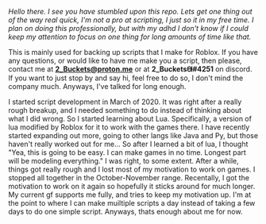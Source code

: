 _Hello there. I see you have stumbled upon this repo. Lets get one thing out of the way real quick, I'm not a pro at scripting, I just so it in my free time. I plan on doing this professionally, but with my adhd I don't know if I could keep my attention to focus on one thing for long amounts of time like that._

This is mainly used for backing up scripts that I make for Roblox. If you have any questions, or would like to have me make you a script, then please, contact me at **2_Buckets@proton.me** or at **2_Bucketsᙠ#4251** on discord. If you want to just stop by and say hi, feel free to do so, I don't mind the company much. Anyways, I've talked for long enough.

I started script development in March of 2020. It was right after a really rough breakup, and I needed something to do instead of thinking about what I did wrong. So I started learning about Lua. Specifically, a version of lua modified by Roblox for it to work with the games there. I have recently started expanding out more, going to other langs like Java and Py, but those haven't really worked out for me... So after I learned a bit of lua, I thought "Yea, this is going to be easy. I can make games in no time. Longest part will be modeling everything." I was right, to some extent. After a while, things got really rough and I lost most of my motivation to work on games. I stopped all together in the October-November range. Recentally, I got the motivation to work on it again so hopefully it sticks around for much longer. My current gf supports me fully, and tries to keep my motivation up. I'm at the point to where I can make muiltiple scripts a day instead of taking a few days to do one simple script. Anyways, thats enough about me for now.
